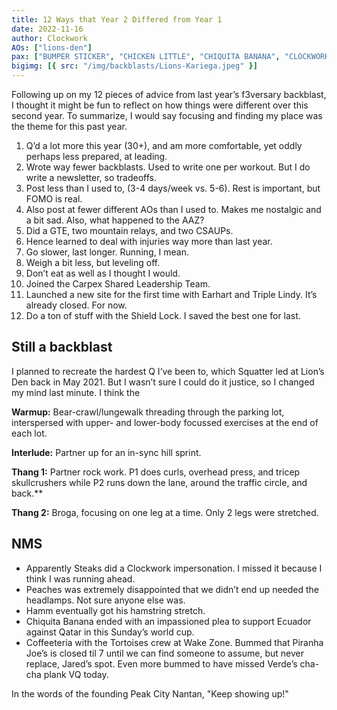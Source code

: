 ```yaml
---
title: 12 Ways that Year 2 Differed from Year 1
date: 2022-11-16
author: Clockwork
AOs: ["lions-den"]
pax: ["BUMPER STICKER", "CHICKEN LITTLE", "CHIQUITA BANANA", "CLOCKWORK", "DECAL", "HAMM", "I-BEAM", "IMP", "PEACHES", "QUEEQUEG", "RAMSAY", "RED RYDER", "SLIM SHADY", "SNOOKI", "STEAKS", "TRIPLE LINDY", "WAHOO", "YAHOO"]
bigimg: [{ src: "/img/backblasts/Lions-Kariega.jpeg" }]
---
```


Following up on my 12 pieces of advice from last year’s f3versary backblast, I thought it might be fun to reflect on how things were different over this second year. To summarize, I would say focusing and finding my place was the theme for this past year.

1. Q’d a lot more this year (30+), and am more comfortable, yet oddly perhaps less prepared, at leading.
2. Wrote way fewer backblasts. Used to write one per workout. But I do write a newsletter, so tradeoffs.
3. Post less than I used to, (3-4 days/week vs. 5-6). Rest is important, but FOMO is real.
4. Also post at fewer different AOs than I used to. Makes me nostalgic and a bit sad. Also, what happened to the AAZ?
5. Did a GTE, two mountain relays, and two CSAUPs.
6. Hence learned to deal with injuries way more than last year.
7. Go slower, last longer. Running, I mean.
8. Weigh a bit less, but leveling off.
9. Don’t eat as well as I thought I would.
10. Joined the Carpex Shared Leadership Team.
11. Launched a new site for the first time with Earhart and Triple Lindy. It’s already closed. For now.
12. Do a ton of stuff with the Shield Lock. I saved the best one for last.

## Still a backblast

I planned to recreate the hardest Q I’ve been to, which Squatter led at Lion’s Den back in May 2021. But I wasn’t sure I could do it justice, so I changed my mind last minute. I think the

**Warmup:** Bear-crawl/lungewalk threading through the parking lot, interspersed with upper- and lower-body focussed exercises at the end of each lot.

**Interlude:** Partner up for an in-sync hill sprint.

**Thang 1:** Partner rock work. P1 does curls, overhead press, and tricep skullcrushers while P2 runs down the lane, around the traffic circle, and back.\*\*

**Thang 2:** Broga, focusing on one leg at a time. Only 2 legs were stretched.

## NMS

- Apparently Steaks did a Clockwork impersonation. I missed it because I think I was running ahead.
- Peaches was extremely disappointed that we didn’t end up needed the headlamps. Not sure anyone else was.
- Hamm eventually got his hamstring stretch.
- Chiquita Banana ended with an impassioned plea to support Ecuador against Qatar in this Sunday’s world cup.
- Coffeeteria with the Tortoises crew at Wake Zone. Bummed that Piranha Joe’s is closed til 7 until we can find someone to assume, but never replace, Jared’s spot. Even more bummed to have missed Verde’s cha-cha plank VQ today.

In the words of the founding Peak City Nantan, "Keep showing up!"
